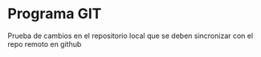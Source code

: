 # Programa GIT

Prueba de cambios en el repositorio local que se deben sincronizar con el repo remoto en github